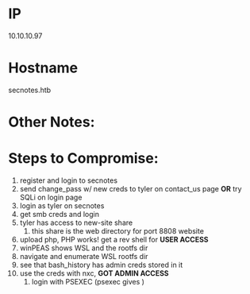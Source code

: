 
# IP
10.10.10.97

# Hostname
secnotes.htb

# Other Notes:



# Steps to Compromise:
1. register and login to secnotes
2. send change_pass w/ new creds to tyler on contact_us page **OR** try SQLi on login page
3. login as tyler on secnotes
4. get smb creds and login
5. tyler has access to new-site share
	1. this share is the web directory for port 8808 website
6. upload php, PHP works! get a rev shell for **USER ACCESS**
7. winPEAS shows WSL and the rootfs dir
8. navigate and enumerate WSL rootfs dir
9. see that bash_history has admin creds stored in it
10. use the creds with nxc, **GOT ADMIN ACCESS**
	1. login with PSEXEC (psexec gives )
